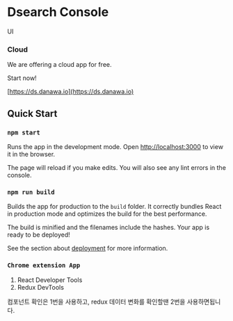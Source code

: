 # Dsearch Console

UI

### Cloud

We are offering a cloud app for free.

Start now!

[https://ds.danawa.io](https://ds.danawa.io)


## Quick Start

### `npm start`

Runs the app in the development mode.
Open [http://localhost:3000](http://localhost:3000) to view it in the browser.

The page will reload if you make edits.
You will also see any lint errors in the console.

### `npm run build`

Builds the app for production to the `build` folder.
It correctly bundles React in production mode and optimizes the build for the best performance.

The build is minified and the filenames include the hashes.
Your app is ready to be deployed!

See the section about [deployment](https://facebook.github.io/create-react-app/docs/deployment) for more information.


### `Chrome extension App`

1. React Developer Tools 
2. Redux DevTools

컴포넌트 확인은 1번을 사용하고, redux 데이터 변화를 확인할땐 2번을 사용하면됩니다.
